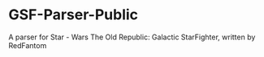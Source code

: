 # GSF-Parser-Public
A parser for Star - Wars The Old Republic: Galactic StarFighter, written by RedFantom
